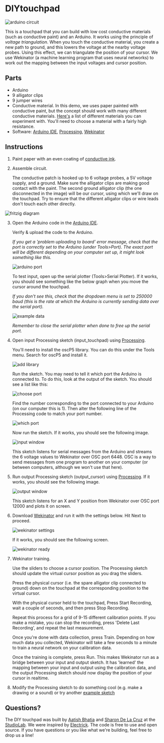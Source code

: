 # DIYtouchpad

![arduino circuit](https://raw.githubusercontent.com/aatishb/DIYtouchpad/master/images/DIYtouchpad.JPG)

This is a touchpad that you can build with low cost conductive materials (such as conductive paint) and an Arduino. It works using the principle of *voltage triangulation*. When you touch the conductive material, you create a new path to ground, and this lowers the voltage at the nearby voltage probes. Using this effect, we can triangulate the position of your cursor. We use Wekinator (a machine learning program that uses neural networks) to work out the mapping between the input voltages and cursor position.

## Parts

  * Arduino
  * 9 alligator clips
  * 9 jumper wires
  * Conductive material. In this demo, we uses paper painted with conductive paint, but the concept should work with many different conductive materials. [Here's](http://www.kobakant.at/DIY/?cat=24) a list of different materials you can experiment with. You'll need to choose a material with a fairly high resistance. 
  * Software: [Arduino IDE](https://www.arduino.cc/en/Main/Software), [Processing](https://processing.org/), [Wekinator](http://www.wekinator.org/)

## Instructions

1. Paint paper with an even coating of [conductive ink](https://www.bareconductive.com/shop/electric-paint-50ml/).

2. Assemble circuit.

   The conductive patch is hooked up to 6 voltage probes, a 5V voltage supply, and a ground. Make sure the alligator clips are making good contact with the paint. The second ground alligator clip (the one disconnected in the image) will be our cursor, using which we'll draw on the touchpad. Try to ensure that the different alligator clips or wire leads don't touch each other directly.

![fritzig diagram](https://raw.githubusercontent.com/aatishb/DIYtouchpad/master/images/DIYtouchpad.png)

3. Open the Arduino code in the [Arduino IDE](https://www.arduino.cc/en/Main/Software).

   Verify & upload the code to the Arduino.
   
   *If you get a 'problem uploading to board' error message, check that the port is correctly set to the Arduino (under Tools>Port). The exact port will be different depending on your computer set up, it might look something like this.*
   
   ![arduino port](https://raw.githubusercontent.com/aatishb/DIYtouchpad/master/images/arduinoport.png)

   To test input, open up the serial plotter (Tools>Serial Plotter). If it works, you should see something like the below graph when you move the cursor around the touchpad. 
   
   *If you don't see this, check that the dropdown menu is set to 250000 baud (this is the rate at which the Arduino is currently sending data over the serial port).*

   ![example data](https://raw.githubusercontent.com/aatishb/DIYtouchpad/master/images/exampledata.png)

   *Remember to close the serial plotter when done to free up the serial port.*

4. Open input Processing sketch (input_touchpad) using [Processing](https://processing.org/). 

   You'll need to install the oscP5 library. You can do this under the Tools menu. Search for oscP5 and install it.

   ![add library](https://raw.githubusercontent.com/aatishb/DIYtouchpad/master/images/importlibrary.png)

   Run the sketch. You may need to tell it which port the Arduino is connected to. To do this, look at the output of the sketch. You should see a list like this:
   
   ![choose port](https://raw.githubusercontent.com/aatishb/DIYtouchpad/master/images/whichport.png)
   
   Find the number corresponding to the port connected to your Arduino (on our computer this is 1). Then alter the following line of the Processing code to match your port number.
   
   ![which port](https://raw.githubusercontent.com/aatishb/DIYtouchpad/master/images/whichportnum.png)
    
   Now run the sketch. If it works, you should see the following image.

   ![input window](https://raw.githubusercontent.com/aatishb/DIYtouchpad/master/images/inputwindow.png)

   This sketch listens for serial messages from the Arduino and streams the 6 voltage values to Wekinator over OSC port 6448. OSC is a way to send messages from one program to another on your computer (or between computers, although we won't use that here).

5. Run output Processing sketch (output_cursor) using [Processing](https://processing.org/). If it works, you should see the following image.

   ![output window](https://raw.githubusercontent.com/aatishb/DIYtouchpad/master/images/outputwindow.png)

   This sketch listens for an X and Y position from Wekinator over OSC port 12000 and plots it on screen.

6. Download [Wekinator](http://www.wekinator.org/) and run it with the settings below. Hit Next to proceed.

   ![wekinator settings](https://raw.githubusercontent.com/aatishb/DIYtouchpad/master/images/wekinatorsettings.png)

   If it works, you should see the following screen.

   ![wekinator ready](https://raw.githubusercontent.com/aatishb/DIYtouchpad/master/images/wekinatorready.png)

7. Wekinator training.

   Use the sliders to choose a cursor position. The Processing sketch should update the virtual cursor position as you drag the sliders.

   Press the physical cursor (i.e. the spare alligator clip connected to ground) down on the touchpad at the corresponding position to the virtual cursor.

   With the physical cursor held to the touchpad, Press Start Recording, wait a couple of seconds, and then press Stop Recording.

   Repeat this process for a grid of 9-15 different calibration points. If you make a mistake, you can stop the recording, press 'Delete Last Recording', and repeat the last measurement.

   Once you're done with data collection, press Train. Depending on how much data you collected, Wekinator will take a few seconds to a minute to train a neural network on your calibration data.

   Once the training is complete, press Run. This makes Wekinator run as a bridge between your input and output sketch. It has 'learned' the mapping between your input and output using the calibration data, and the output Processing sketch should now display the position of your cursor in realtime.

8. Modify the Processing sketch to do something cool (e.g. make a drawing or a sound) or try another [example sketch](http://www.wekinator.org/examples/#Processing_animation_audio)

## Questions?

The DIY touchpad was built by [Aatish Bhatia](https://aatishb.com/) and [Sharon De La Cruz](http://unoseistres.com/) at the [StudioLab](cst.princeton.edu/studiolab). We were inspired by [Electrick](http://yang-zhang.me/research/Electrick/Electrick.html). The code is free to use and open source. If you have questions or you like what we're building, feel free to drop us a line!
